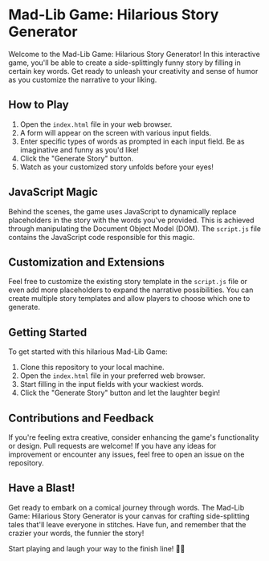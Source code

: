 # Mad-Lib Game: Hilarious Story Generator

Welcome to the Mad-Lib Game: Hilarious Story Generator! In this interactive game, you'll be able to create a side-splittingly funny story by filling in certain key words. Get ready to unleash your creativity and sense of humor as you customize the narrative to your liking.

## How to Play

1. Open the `index.html` file in your web browser.
2. A form will appear on the screen with various input fields.
3. Enter specific types of words as prompted in each input field. Be as imaginative and funny as you'd like!
4. Click the "Generate Story" button.
5. Watch as your customized story unfolds before your eyes!

## JavaScript Magic

Behind the scenes, the game uses JavaScript to dynamically replace placeholders in the story with the words you've provided. This is achieved through manipulating the Document Object Model (DOM). The `script.js` file contains the JavaScript code responsible for this magic.

## Customization and Extensions

Feel free to customize the existing story template in the `script.js` file or even add more placeholders to expand the narrative possibilities. You can create multiple story templates and allow players to choose which one to generate.

## Getting Started

To get started with this hilarious Mad-Lib Game:

1. Clone this repository to your local machine.
2. Open the `index.html` file in your preferred web browser.
3. Start filling in the input fields with your wackiest words.
4. Click the "Generate Story" button and let the laughter begin!

## Contributions and Feedback

If you're feeling extra creative, consider enhancing the game's functionality or design. Pull requests are welcome! If you have any ideas for improvement or encounter any issues, feel free to open an issue on the repository.

## Have a Blast!

Get ready to embark on a comical journey through words. The Mad-Lib Game: Hilarious Story Generator is your canvas for crafting side-splitting tales that'll leave everyone in stitches. Have fun, and remember that the crazier your words, the funnier the story!

Start playing and laugh your way to the finish line! 🤣📖
